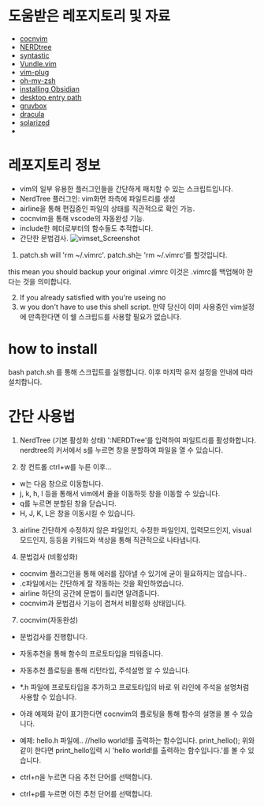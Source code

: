 # 도움받은 레포지토리 및 자료
+ [cocnvim](https://github.com/neoclide/coc.nvim)
+ [NERDtree](https://github.com/preservim/nerdtree)
+ [syntastic](https://github.com/vim-syntastic/syntastic)
+ [Vundle.vim](https://github.com/VundleVim/Vundle.vim)
+ [vim-plug](https://github.com/junegunn/vim-plug)
+ [oh-my-zsh](https://github.com/ohmyzsh/ohmyzsh)
+ [installing Obsidian](https://gist.github.com/shaybensasson/3e8e49af92d7e5013fc77da22bd3ae4c#file-install-obsidian-sh)
+ [desktop entry path](https://askubuntu.com/questions/1351795/create-launcher-for-application-not-in-usr-share-applications-in-ubuntu-20-04)
+ [gruvbox](https://github.com/morhetz/gruvbox)
+ [dracula](https://github.com/dracula/vim)
+ [solarized](https://github.com/altercation/vim-colors-solarized)
+ 
# 레포지토리 정보
+ vim의 일부 유용한 플러그인들을 간단하게 패치할 수 있는 스크립트입니다.
+ NerdTree 플러그인: vim화면 좌측에 파일트리를 생성
+ airline을 통해 편집중인 파일의 상태를 직관적으로 확인 가능.
+ cocnvim을 통해 vscode의 자동완성 기능.
+ include한 헤더로부터의 함수들도 추적합니다.
+ 간단한 문법검사.
![vimset_Screenshot](https://github.com/hoysong/songbird_vim/blob/main/example.png)

1. patch.sh will 'rm ~/.vimrc'.
patch.sh는 'rm ~/.vimrc'를 할것입니다.

this mean you should backup your original .vimrc
이것은 .vimrc를 백업해야 한다는 것을 의미합니다.

2. If you already satisfied with you're useing no
3. w you don't have to use this shell script.
만약 당신이 이미 사용중인 vim설정에 만족한다면 이 쉘 스크립드를 사용할 필요가 없습니다.

# how to install
bash patch.sh 를 통해 스크립트를 실행합니다.
이후 마지막 유저 설정을 안내에 따라 설치합니다.

# 간단 사용법
1. NerdTree (기본 활성화 상태)
':NERDTree'를 입력하여 파일트리를 활성화합니다.
nerdtree의 커서에서 s를 누르면 창을 분할하여 파일을 열 수 있습니다.

2. 창 컨트롤
ctrl+w를 누른 이후...
+ w는 다음 창으로 이동합니다.
+ j, k, h, l 등을 통해서 vim에서 줄을 이동하듯 창을 이동할 수 있습니다.
+ q를 누르면 분할된 창을 닫습니다.
+ H, J, K, L은 창을 이동시킬 수 있습니다.

3. airline
간단하게
	수정하지 않은 파일인지,
	수정한 파일인지,
	입력모드인지,
	visual모드인지,
	등등을 키워드와 색상을 통해 직관적으로 나타냅니다.

5. 문법검사 (비활성화)
+ cocnvim 플러그인을 통해 에러를 잡아낼 수 있기에 굳이 필요하지는 않습니다..
+ .c파일에서는 간단하게 잘 작동하는 것을 확인하였습니다.
+ airline 하단의 공간에 문법이 틀리면 알려줍니다.
+ cocnvim과 문법검사 기능이 겹쳐서 비활성화 상태입니다.

7. cocnvim(자동완성)
+ 문법검사를 진행합니다.
+ 자동추천을 통해 함수의 프로토타입을 띄워줍니다.
+ 자동추천 플로팅을 통해 리턴타입, 주석설명 알 수 있습니다.
+ *.h 파일에 프로토타입을 추가하고 프로토타입의 바로 위 라인에 주석을 설명처럼 사용할 수 있습니다.
+ 아래 예제와 같이 표기한다면 cocnvim의 플로팅을 통해 함수의 설명을 볼 수 있습니다.
+ 예제: hello.h 파일에..
	//hello world!를 출력하는 함수입니다.
	print_hello();
위와 같이 한다면 print_hello입력 시 'hello world!를 출력하는 함수입니다.'를 볼 수 있습니다.
 

+ ctrl+n을 누르면 다음 추천 단어를 선택합니다.
+ ctrl+p를 누르면 이전 추천 단어를 선택합니다.
